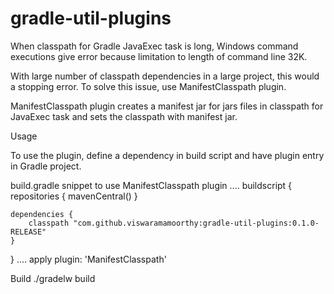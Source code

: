 # gradle-util-plugins

When classpath for Gradle JavaExec task is long, Windows command executions give error because limitation to length of command line 32K.

With large number of classpath dependencies in a large project, this would a stopping error. To solve this issue, use ManifestClasspath plugin.

ManifestClasspath plugin creates a manifest jar for jars files in classpath for JavaExec task and sets the classpath with manifest jar.

Usage

To use the plugin, define a dependency in build script and have plugin entry in Gradle project.

build.gradle snippet to use ManifestClasspath plugin
....
buildscript {
    repositories {
        mavenCentral()
    }

	dependencies {
        classpath "com.github.viswaramamoorthy:gradle-util-plugins:0.1.0-RELEASE"
    }
}
....
apply plugin: 'ManifestClasspath'

Build
./gradelw build
